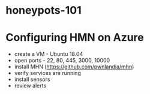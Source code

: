 # honeypots-101

# Configuring HMN on Azure
- create a VM - Ubuntu 18.04
- open ports - 22, 80, 445, 3000, 10000
- install MHN (https://github.com/pwnlandia/mhn)
- verify services are running
- install sensors
- review alerts
